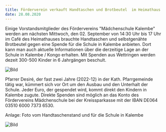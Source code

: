 ```yaml
---
title: Förderverein verkauft Handtaschen und Brotbeutel  im Heimathaus
date: 28.08.2020
---
```



Einige Vorstandsmitglieder des Fördervereins "Mädchenschule Kalembe" werden am nächsten Mittwoch, den 02. September von
14:30 Uhr bis 17 Uhr im Café des Heimathauses brauchte Handtaschen und selbstgenähte Brotbeutel gegen eine Spende für die Schule in Kalembe anbieten.
Dort kann man auch aktuelle Informationen über die derzeitige Lage an der Schule in Kalembe / Kongo erhalten. 
Mit Spenden aus Wettringen werden dezeit 300-500 Kinder in 6 Jahrgängen beschult.

![Bild](/images/KlassemitMaske.jpg)
<!-- more -->

Pfarrer Desiré, der fast zwei Jahre (2022-12) in der Kath. Pfarrgemeinde tätig war, kümmert sich vor Ort um den Ausbau und den Unterhalt der Schule. Jeder Euro, der gespendet wird, kommt direkt den Kindern in Kalembe zugute.
Direkte Spenden sind möglich an das Konto des Fördervereins Mädchenschule bei der Kreissparkasse mit der IBAN DE064 03510 6000 7373 6530.

Anlage:  Foto vom Handtaschenstand und für die  Schule in Kalembe

![Bild](/images/HandtaschenHeimathaus.jpg)


